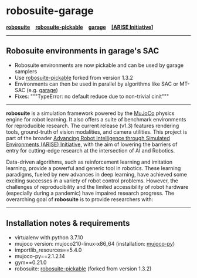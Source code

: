 # robosuite-garage

[**robosuite**](https://robosuite.ai/) &ensp; [**robosuite-pickable**](https://github.com/quentto/robosuite-pickable) &ensp; [**garage**](https://github.com/rlworkgroup/garage) &ensp; [**[ARISE Initiative]**](https://github.com/ARISE-Initiative)

-------
## Robosuite environments in garage's SAC
- Robosuite environments are now pickable and can be used by garage samplers
- Use [robosuite-pickable](https://github.com/quentto/robosuite-pickable) forked from version 1.3.2
- Environments can then be used in parallel by algorithms like SAC or MT-SAC (e.g. [garage](http://github.com/rlworkgroup/garage))
- Fixes: """TypeError: no default reduce due to non-trivial cinit"""

-------
**robosuite** is a simulation framework powered by the [MuJoCo](http://mujoco.org/) physics engine for robot learning. It also offers a suite of benchmark environments for reproducible research. The current release (v1.3) features rendering tools, ground-truth of vision modalities, and camera utilities. This project is part of the broader [Advancing Robot Intelligence through Simulated Environments (ARISE) Initiative](https://github.com/ARISE-Initiative), with the aim of lowering the barriers of entry for cutting-edge research at the intersection of AI and Robotics.

Data-driven algorithms, such as reinforcement learning and imitation learning, provide a powerful and generic tool in robotics. These learning paradigms, fueled by new advances in deep learning, have achieved some exciting successes in a variety of robot control problems. However, the challenges of reproducibility and the limited accessibility of robot hardware (especially during a pandemic) have impaired research progress. The overarching goal of **robosuite** is to provide researchers with:

-------
## Installation notes & requirements

* virtualenv with python 3.7.10
* mujoco version: mujoco210-linux-x86_64 (installation: [mujoco-py](https://github.com/nimrod-gileadi/mujoco-py))
* importlib_resources==5.4.0
* mujoco-py==2.1.2.14
* gym==0.21.0
* robosuite: [robosuite-pickable](https://github.com/quentto/robosuite-pickable) (forked from version 1.3.2)
